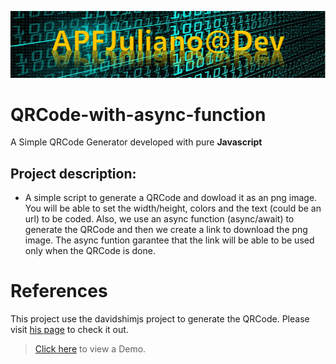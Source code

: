 ![Juliano Costa](https://raw.githubusercontent.com/julianojcs/julianojcs.github.io/master/apfjuliano.dev.png)

# QRCode-with-async-function
A Simple QRCode Generator developed with pure **Javascript**

## Project description:
- A simple script to generate a QRCode and dowload it as an png image. You will be able to set the width/height, colors and the text (could be an url) to be coded. Also, we use an async function (async/await) to generate the QRCode and then we create a link to download the png image. The async funtion garantee that the link will be able to be used only when the QRCode is done.

# References
This project use the davidshimjs project to generate the QRCode. Please visit [his page](https://github.com/davidshimjs/qrcodejs) to check it out.

> [Click here](https://qrcode.apfjuliano.com.br/) to view a Demo.
